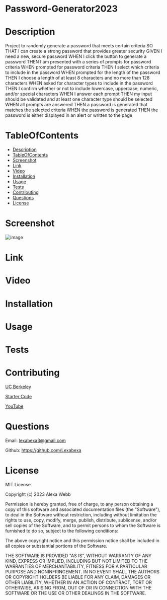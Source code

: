 # Password-Generator2023

# Description
Project to randomly generate a password that meets certain criteria SO THAT I can create a strong password that provides greater security GIVEN I need a new, secure password WHEN I click the button to generate a password THEN I am presented with a series of prompts for password criteria WHEN prompted for password criteria THEN I select which criteria to include in the password WHEN prompted for the length of the password THEN I choose a length of at least 8 characters and no more than 128 characters WHEN asked for character types to include in the password THEN I confirm whether or not to include lowercase, uppercase, numeric, and/or special characters WHEN I answer each prompt THEN my input should be validated and at least one character type should be selected WHEN all prompts are answered THEN a password is generated that matches the selected criteria WHEN the password is generated THEN the password is either displayed in an alert or written to the page
# TableOfContents
* [Description](#description)
* [TableOfContents](#tableofcontents)
* [Screenshot](#Screenshot)
* [Link](#Link)
* [Video](#Video)
* [Installation](#installation)
* [Usage](#usage)
* [Tests](#tests)
* [Contributing](#contributing)
* [Questions](#questions)
* [License](#license)
# Screenshot
![image](https://github.com/Lexabexa/Password-Generator2023/assets/130160635/33d29900-8e19-45d1-a3a7-e1ac90e4bbce)


# Link
# Video
# Installation
# Usage
# Tests
# Contributing
[UC Berkeley](https://courses.bootcampspot.com/courses/3634/external_tools/249)

[Starter Code](https://github.com/coding-boot-camp/friendly-parakeet)

[YouTube](http://youtube.com)


# Questions
Email: lexabexa3@gmail.com 

Github: https://github.com/Lexabexa
# License
MIT License

Copyright (c) 2023 Alexa Webb

Permission is hereby granted, free of charge, to any person obtaining a copy of this software and associated documentation files (the "Software"), to deal in the Software without restriction, including without limitation the rights to use, copy, modify, merge, publish, distribute, sublicense, and/or sell copies of the Software, and to permit persons to whom the Software is furnished to do so, subject to the following conditions:

The above copyright notice and this permission notice shall be included in all copies or substantial portions of the Software.

THE SOFTWARE IS PROVIDED "AS IS", WITHOUT WARRANTY OF ANY KIND, EXPRESS OR IMPLIED, INCLUDING BUT NOT LIMITED TO THE WARRANTIES OF MERCHANTABILITY, FITNESS FOR A PARTICULAR PURPOSE AND NONINFRINGEMENT. IN NO EVENT SHALL THE AUTHORS OR COPYRIGHT HOLDERS BE LIABLE FOR ANY CLAIM, DAMAGES OR OTHER LIABILITY, WHETHER IN AN ACTION OF CONTRACT, TORT OR OTHERWISE, ARISING FROM, OUT OF OR IN CONNECTION WITH THE SOFTWARE OR THE USE OR OTHER DEALINGS IN THE SOFTWARE.
